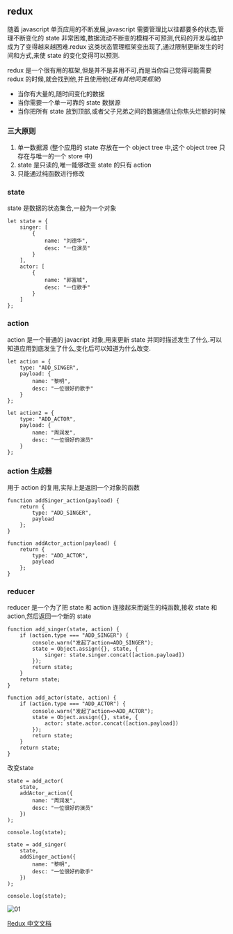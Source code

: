 ## redux

随着 javascript 单页应用的不断发展,javascript 需要管理比以往都要多的状态,管理不断变化的 state 非常困难,数据流动不断变的模糊不可预测,代码的开发与维护成为了变得越来越困难.redux 这类状态管理框架变出现了,通过限制更新发生的时间和方式,来使 state 的变化变得可以预测.

redux 是一个很有用的框架,但是并不是非用不可,而是当你自己觉得可能需要 redux 的时候,就会找到他,并且使用他(_还有其他同类框架_)

-   当你有大量的,随时间变化的数据
-   当你需要一个单一可靠的 state 数据源
-   当你把所有 state 放到顶部,或者父子兄弟之间的数据通信让你焦头烂额的时候

### 三大原则

1. 单一数据源 (整个应用的 state 存放在一个 object tree 中,这个 object tree 只存在与唯一的一个 store 中)
2. state 是只读的,唯一能够改变 state 的只有 action
3. 只能通过纯函数进行修改

### state

state 是数据的状态集合,一般为一个对象

```
let state = {
    singer: [
        {
            name: "刘德华",
            desc: "一位演员"
        }
    ],
    actor: [
        {
            name: "郭富城",
            desc: "一位歌手"
        }
    ]
};
```

### action

action 是一个普通的 javacript 对象,用来更新 state 并同时描述发生了什么.可以知道应用到底发生了什么,变化后可以知道为什么改变.

```
let action = {
    type: "ADD_SINGER",
    payload: {
        name: "黎明",
        desc: "一位很好的歌手"
    }
};

let action2 = {
    type: "ADD_ACTOR",
    payload: {
        name: "周润发",
        desc: "一位很好的演员"
    }
};
```

### action 生成器

用于 action 的复用,实际上是返回一个对象的函数

```
function addSinger_action(payload) {
    return {
        type: "ADD_SINGER",
        payload
    };
}

function addActor_action(payload) {
    return {
        type: "ADD_ACTOR",
        payload
    };
}
```

### reducer

reducer 是一个为了把 state 和 action 连接起来而诞生的纯函数,接收 state 和 action,然后返回一个新的 state

```
function add_singer(state, action) {
    if (action.type === "ADD_SINGER") {
        console.warn("发起了action=ADD_SINGER");
        state = Object.assign({}, state, {
            singer: state.singer.concat([action.payload])
        });
        return state;
    }
    return state;
}

function add_actor(state, action) {
    if (action.type === "ADD_ACTOR") {
        console.warn("发起了action=>ADD_ACTOR");
        state = Object.assign({}, state, {
            actor: state.actor.concat([action.payload])
        });
        return state;
    }
    return state;
}
```

改变state
```
state = add_actor(
    state,
    addActor_action({
        name: "周润发",
        desc: "一位很好的演员"
    })
);

console.log(state);

state = add_singer(
    state,
    addSinger_action({
        name: "黎明",
        desc: "一位很好的歌手"
    })
);

console.log(state);
```
![01]()


[Redux 中文文档](http://cn.redux.js.org/)
